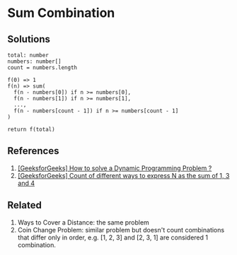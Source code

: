 # Sum Combination

## Solutions

```text
total: number
numbers: number[]
count = numbers.length

f(0) => 1
f(n) => sum(
  f(n - numbers[0]) if n >= numbers[0],
  f(n - numbers[1]) if n >= numbers[1],
  ...,
  f(n - numbers[count - 1]) if n >= numbers[count - 1]
)

return f(total)
```

## References

1. [[GeeksforGeeks] How to solve a Dynamic Programming Problem ?](https://www.geeksforgeeks.org/solve-dynamic-programming-problem/)
1. [[GeeksforGeeks] Count of different ways to express N as the sum of 1, 3 and 4](https://www.geeksforgeeks.org/count-ofdifferent-ways-express-n-sum-1-3-4/)

## Related

1. Ways to Cover a Distance: the same problem
1. Coin Change Problem: similar problem but doesn't count combinations that differ only in order, e.g. [1, 2, 3] and [2, 3, 1] are considered 1 combination.
